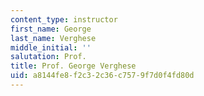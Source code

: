 ```yaml
---
content_type: instructor
first_name: George
last_name: Verghese
middle_initial: ''
salutation: Prof.
title: Prof. George Verghese
uid: a8144fe8-f2c3-2c36-c757-9f7d0f4fd80d
---
```

